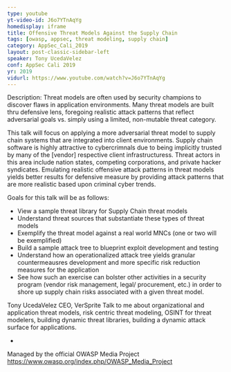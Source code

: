 ```yaml
---
type: youtube
yt-video-id: J6o7YTnAqYg
homedisplay: iframe
title: Offensive Threat Models Against the Supply Chain
tags: [owasp, appsec, threat modeling, supply chain]
category: AppSec_Cali_2019
layout: post-classic-sidebar-left
speaker: Tony UcedaVelez
conf: AppSec Cali 2019
yr: 2019
vidurl: https://www.youtube.com/watch?v=J6o7YTnAqYg
---
```

Description: Threat models are often used by security champions to discover flaws in application environments. Many threat models are built thru defensive lens, foregoing realistic attack patterns that reflect adversarial goals vs. simply using a limited, non-mutable threat category.

This talk will focus on applying a more adversarial threat model to supply chain systems that are integrated into client environments. Supply chain software is highly attractive to cybercrimnals due to being implicitly trusted by many of the [vendor] respective client infrastructuress. Threat actors in this area include nation states, competing corporations, and private hacker syndicates. Emulating realistic offensive attack patterns in threat models yields better results for defensive measure by providing attack patterns that are more realistic based upon criminal cyber trends.

Goals for this talk will be as follows:
- View a sample threat library for Supply Chain threat models
- Understand threat sources that substantiate these types of threat models
- Exemplify the threat model against a real world MNCs (one or two will be exemplified)
- Build a sample attack tree to blueprint exploit development and testing
- Understand how an operationalized attack tree yields granular countermeausres development and more specific risk reduction measures for the application
- See how such an exercise can bolster other activities in a security program (vendor risk management, legal/ procurement, etc.) in order to shore up supply chain risks associated with a given threat model.

Tony UcedaVelez
CEO, VerSprite
Talk to me about organizational and application threat models, risk centric threat modeling, OSINT for threat modelers, building dynamic threat libraries, building a dynamic attack surface for applications.

-

Managed by the official OWASP Media Project https://www.owasp.org/index.php/OWASP_Media_Project
